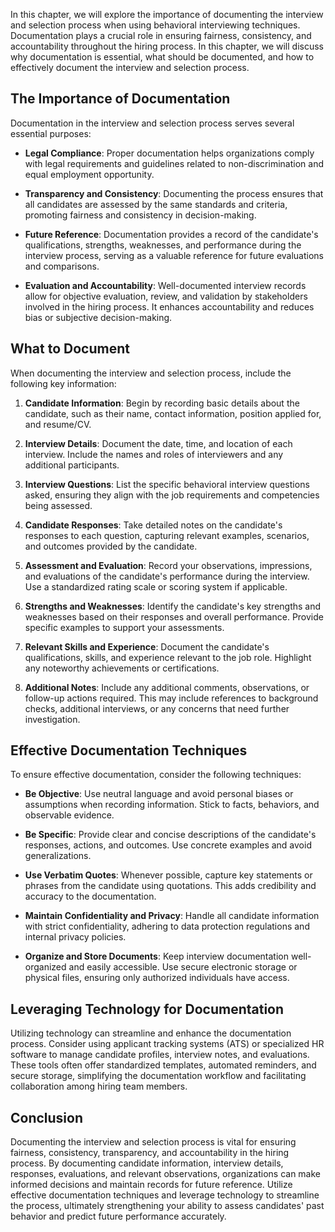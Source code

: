 
In this chapter, we will explore the importance of documenting the interview and selection process when using behavioral interviewing techniques. Documentation plays a crucial role in ensuring fairness, consistency, and accountability throughout the hiring process. In this chapter, we will discuss why documentation is essential, what should be documented, and how to effectively document the interview and selection process.

The Importance of Documentation
-------------------------------

Documentation in the interview and selection process serves several essential purposes:

* **Legal Compliance**: Proper documentation helps organizations comply with legal requirements and guidelines related to non-discrimination and equal employment opportunity.

* **Transparency and Consistency**: Documenting the process ensures that all candidates are assessed by the same standards and criteria, promoting fairness and consistency in decision-making.

* **Future Reference**: Documentation provides a record of the candidate's qualifications, strengths, weaknesses, and performance during the interview process, serving as a valuable reference for future evaluations and comparisons.

* **Evaluation and Accountability**: Well-documented interview records allow for objective evaluation, review, and validation by stakeholders involved in the hiring process. It enhances accountability and reduces bias or subjective decision-making.

What to Document
----------------

When documenting the interview and selection process, include the following key information:

1. **Candidate Information**: Begin by recording basic details about the candidate, such as their name, contact information, position applied for, and resume/CV.

2. **Interview Details**: Document the date, time, and location of each interview. Include the names and roles of interviewers and any additional participants.

3. **Interview Questions**: List the specific behavioral interview questions asked, ensuring they align with the job requirements and competencies being assessed.

4. **Candidate Responses**: Take detailed notes on the candidate's responses to each question, capturing relevant examples, scenarios, and outcomes provided by the candidate.

5. **Assessment and Evaluation**: Record your observations, impressions, and evaluations of the candidate's performance during the interview. Use a standardized rating scale or scoring system if applicable.

6. **Strengths and Weaknesses**: Identify the candidate's key strengths and weaknesses based on their responses and overall performance. Provide specific examples to support your assessments.

7. **Relevant Skills and Experience**: Document the candidate's qualifications, skills, and experience relevant to the job role. Highlight any noteworthy achievements or certifications.

8. **Additional Notes**: Include any additional comments, observations, or follow-up actions required. This may include references to background checks, additional interviews, or any concerns that need further investigation.

Effective Documentation Techniques
----------------------------------

To ensure effective documentation, consider the following techniques:

* **Be Objective**: Use neutral language and avoid personal biases or assumptions when recording information. Stick to facts, behaviors, and observable evidence.

* **Be Specific**: Provide clear and concise descriptions of the candidate's responses, actions, and outcomes. Use concrete examples and avoid generalizations.

* **Use Verbatim Quotes**: Whenever possible, capture key statements or phrases from the candidate using quotations. This adds credibility and accuracy to the documentation.

* **Maintain Confidentiality and Privacy**: Handle all candidate information with strict confidentiality, adhering to data protection regulations and internal privacy policies.

* **Organize and Store Documents**: Keep interview documentation well-organized and easily accessible. Use secure electronic storage or physical files, ensuring only authorized individuals have access.

Leveraging Technology for Documentation
---------------------------------------

Utilizing technology can streamline and enhance the documentation process. Consider using applicant tracking systems (ATS) or specialized HR software to manage candidate profiles, interview notes, and evaluations. These tools often offer standardized templates, automated reminders, and secure storage, simplifying the documentation workflow and facilitating collaboration among hiring team members.

Conclusion
----------

Documenting the interview and selection process is vital for ensuring fairness, consistency, transparency, and accountability in the hiring process. By documenting candidate information, interview details, responses, evaluations, and relevant observations, organizations can make informed decisions and maintain records for future reference. Utilize effective documentation techniques and leverage technology to streamline the process, ultimately strengthening your ability to assess candidates' past behavior and predict future performance accurately.

